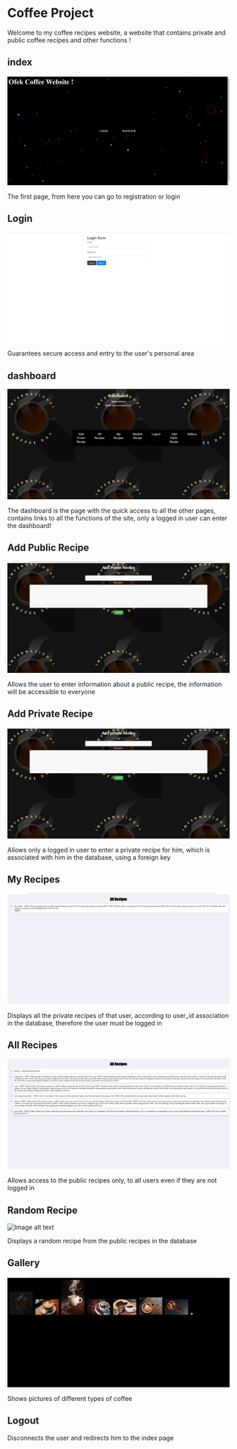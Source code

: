 # Coffee Project # 

Welcome to my coffee recipes website, a website that contains private and public coffee recipes and other functions ! 

## index ##
![Image alt text](screenShots/index.png)

The first page, from here you can go to registration or login


## Login ##
![Image alt text](screenShots/login.png)

Guarantees secure access and entry to the user's personal area




## dashboard ##
![Image alt text](screenShots/dashboard.png)

The dashboard is the page with the quick access to all the other pages, contains links to all the functions of the site, only a logged in user can enter the dashboard!




## Add Public Recipe ##
![Image alt text](screenShots/addPublic.png)

Allows the user to enter information about a public recipe, the information will be accessible to everyone




## Add Private Recipe ##
![Image alt text](screenShots/addPrivate.png)

Allows only a logged in user to enter a private recipe for him, which is associated with him in the database, using a foreign key




## My Recipes ##
![Image alt text](screenShots/myRecipes.png)

Displays all the private recipes of that user, according to user_id association in the database, therefore the user must be logged in





## All Recipes ##
![Image alt text](screenShots/allRecipes.png)

Allows access to the public recipes only, to all users even if they are not logged in




## Random Recipe ## 
![Image alt text](screenShots/random.png)

Displays a random recipe from the public recipes in the database




## Gallery ##
![Image alt text](screenShots/gallery.png)

Shows pictures of different types of coffee




## Logout ## 

Disconnects the user and redirects him to the index page
